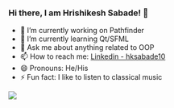 ### Hi there, I am Hrishikesh Sabade! 👋

- 🔭 I’m currently working on Pathfinder 
- 🌱 I’m currently learning Qt/SFML
- 💬 Ask me about anything related to OOP
- 📫 How to reach me: [Linkedin - hksabade10](https://www.linkedin.com/in/hksabade10/)
- 😄 Pronouns: He/His
- ⚡ Fun fact: I like to listen to classical music

<img src = "https://github-readme-stats.vercel.app/api?username=hksabade10&&show_icons=true&title_color=ffffff&icon_color=bb2acf&text_color=daf7dc&bg_color=191919">
